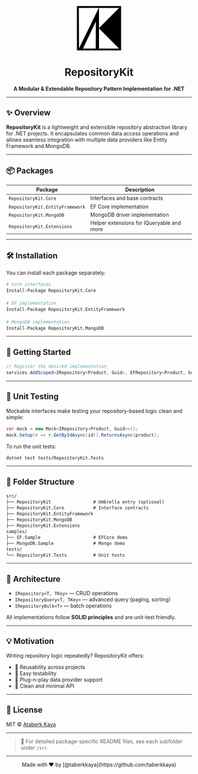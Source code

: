 <div align="center">
  <img src="assets/logo-1250x1250.png" width="120" alt="RepositoryKit logo" />
  
  # RepositoryKit
  **A Modular & Extendable Repository Pattern Implementation for .NET**
</div>

---

## ✨ Overview

**RepositoryKit** is a lightweight and extensible repository abstraction library for .NET projects. It encapsulates common data access operations and allows seamless integration with multiple data providers like Entity Framework and MongoDB.

---

## 📦 Packages

| Package                         | Description                               |
| ------------------------------- | ----------------------------------------- |
| `RepositoryKit.Core`            | Interfaces and base contracts             |
| `RepositoryKit.EntityFramework` | EF Core implementation                    |
| `RepositoryKit.MongoDB`         | MongoDB driver implementation             |
| `RepositoryKit.Extensions`      | Helper extensions for IQueryable and more |

---

## 🛠️ Installation

You can install each package separately:

```bash
# Core interfaces
Install-Package RepositoryKit.Core

# EF implementation
Install-Package RepositoryKit.EntityFramework

# MongoDB implementation
Install-Package RepositoryKit.MongoDB
```

---

## 🚀 Getting Started

```csharp
// Register the desired implementation
services.AddScoped<IRepository<Product, Guid>, EFRepository<Product, Guid>>();
```

---

## 🧪 Unit Testing

Mockable interfaces make testing your repository-based logic clean and simple:

```csharp
var mock = new Mock<IRepository<Product, Guid>>();
mock.Setup(r => r.GetByIdAsync(id)).ReturnsAsync(product);
```

To run the unit tests:

```bash
dotnet test tests/RepositoryKit.Tests
```

---

## 📁 Folder Structure

```
src/
├── RepositoryKit                # Umbrella entry (optional)
├── RepositoryKit.Core           # Interface contracts
├── RepositoryKit.EntityFramework
├── RepositoryKit.MongoDB
├── RepositoryKit.Extensions
samples/
├── EF.Sample                    # EFCore demo
├── MongoDB.Sample               # Mongo demo
tests/
└── RepositoryKit.Tests          # Unit tests
```

---

## 🧱 Architecture

- `IRepository<T, TKey>` — CRUD operations
- `IRepositoryQuery<T, TKey>` — advanced query (paging, sorting)
- `IRepositoryBulk<T>` — batch operations

All implementations follow **SOLID principles** and are unit-test friendly.

---

## 💡 Motivation

Writing repository logic repeatedly? RepositoryKit offers:

- 🔁 Reusability across projects
- 🧪 Easy testability
- 🧩 Plug-n-play data provider support
- 🧼 Clean and minimal API

---

## 📜 License

MIT © [Ataberk Kaya](https://github.com/taberkkaya)

---

> 📎 For detailed package-specific README files, see each subfolder under `/src`

---

<div align="center">
Made with ❤️ by [@taberkkaya](https://github.com/taberkkaya)
</div>
